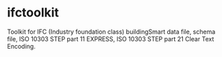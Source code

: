 ifctoolkit
==========

Toolkit for IFC (Industry foundation class) buildingSmart data file, schema file, ISO 10303 STEP part 11 EXPRESS, ISO 10303 STEP part 21 Clear Text Encoding.


